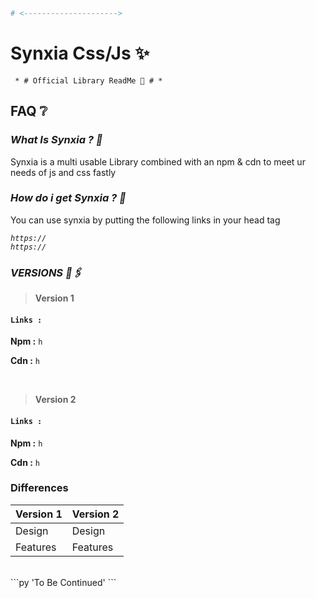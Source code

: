 ```py
# <--------------------->
```
# Synxia Css/Js ✨

<code> * # Official Library ReadMe 🤫 # * </code>

## FAQ ❔

### *What Is Synxia ? 🐧*

Synxia is a multi usable Library combined with an npm & cdn to meet ur needs of js and css fastly

### *How do i get Synxia ? 👑*

You can use synxia by putting the following links in your head tag

<code><i>https:// </i> </code>
<br />
<code><i>https:// </i> </code>

### *VERSIONS 🔗🖇️*

> __Version 1__ <br />

#### `Links :`

**Npm :** 
`h`

**Cdn :** 
`h`

<br />

> __Version 2__ <br />

#### `Links :`

**Npm :**
`h`

**Cdn :**
`h`
<br />

### Differences 
Version 1 | Version 2
------------ | -------------
Design | Design
Features | Features
<br />
```py
 'To Be Continued' 
``` 
